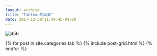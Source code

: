 ```yaml
---
layout: archive
title: "Tableau作品集"
date: 2017-12-30T11:40:45-04:00 
---
```

![456](https://zhongqiuru.github.io/images/456.png)
<div class="tiles">
{% for post in site.categories.tab %}
  {% include post-grid.html %}
{% endfor %}
</div><!-- /.tiles -->